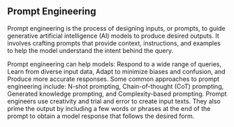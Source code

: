 ## Prompt Engineering
Prompt engineering is the process of designing inputs, or prompts, to guide generative artificial intelligence (AI) models to produce desired outputs. 
It involves crafting prompts that provide context, instructions, and examples to help the model understand the intent behind the query.

Prompt engineering can help models: Respond to a wide range of queries, Learn from diverse input data, Adapt to minimize biases and confusion, and Produce more accurate responses. 
Some common approaches to prompt engineering include: N-shot prompting, Chain-of-thought (CoT) prompting, Generated knowledge prompting, and Complexity-based prompting. 
Prompt engineers use creativity and trial and error to create input texts. They also prime the output by including a few words or phrases at the end of the prompt to obtain a model response that follows the desired form.
